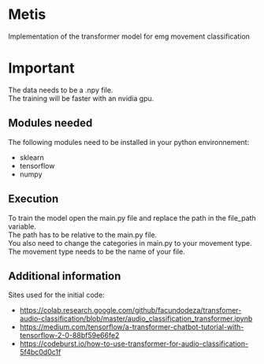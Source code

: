 # Metis

Implementation of the transformer model for emg movement classification

# Important

The data needs to be a .npy file.  
The training will be faster with an nvidia gpu.  

## Modules needed

The following modules need to be installed in your python environnement:  
- sklearn  
- tensorflow  
- numpy  

## Execution 

To train the model open the main.py file and replace the path in the file_path variable.   
The path has to be relative to the main.py file.  
You also need to change the categories in main.py to your movement type.  
The movement type needs to be the name of your file.  

## Additional information

Sites used for the initial code:  
- https://colab.research.google.com/github/facundodeza/transfomer-audio-classification/blob/master/audio_classification_transformer.ipynb  
- https://medium.com/tensorflow/a-transformer-chatbot-tutorial-with-tensorflow-2-0-88bf59e66fe2  
- https://codeburst.io/how-to-use-transformer-for-audio-classification-5f4bc0d0c1f  

